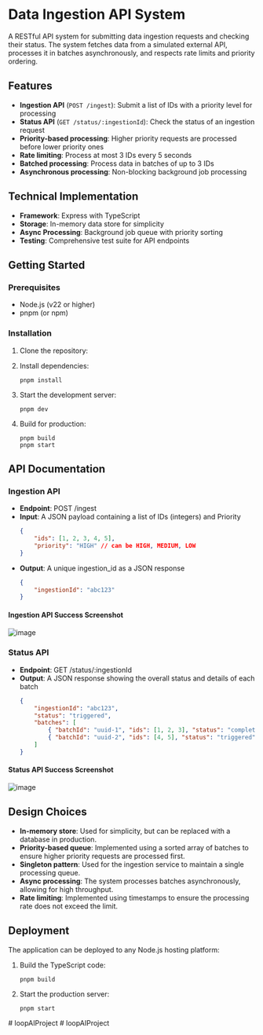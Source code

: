 # Data Ingestion API System

A RESTful API system for submitting data ingestion requests and checking their status. The system fetches data from a simulated external API, processes it in batches asynchronously, and respects rate limits and priority ordering.

## Features

-   **Ingestion API** (`POST /ingest`): Submit a list of IDs with a priority level for processing
-   **Status API** (`GET /status/:ingestionId`): Check the status of an ingestion request
-   **Priority-based processing**: Higher priority requests are processed before lower priority ones
-   **Rate limiting**: Process at most 3 IDs every 5 seconds
-   **Batched processing**: Process data in batches of up to 3 IDs
-   **Asynchronous processing**: Non-blocking background job processing

## Technical Implementation

-   **Framework**: Express with TypeScript
-   **Storage**: In-memory data store for simplicity
-   **Async Processing**: Background job queue with priority sorting
-   **Testing**: Comprehensive test suite for API endpoints

## Getting Started

### Prerequisites

-   Node.js (v22 or higher)
-   pnpm (or npm)

### Installation

1. Clone the repository:

2. Install dependencies:

    ```
    pnpm install
    ```

3. Start the development server:

    ```
    pnpm dev
    ```

4. Build for production:
    ```
    pnpm build
    pnpm start
    ```

## API Documentation

### Ingestion API

-   **Endpoint**: POST /ingest
-   **Input**: A JSON payload containing a list of IDs (integers) and Priority
    ```json
    {
        "ids": [1, 2, 3, 4, 5],
        "priority": "HIGH" // can be HIGH, MEDIUM, LOW
    }
    ```
-   **Output**: A unique ingestion_id as a JSON response
    ```json
    {
        "ingestionId": "abc123"
    }
    ```

#### Ingestion API Success Screenshot
![image](https://github.com/user-attachments/assets/38329654-a7d1-4d62-abdb-2b62b4015b2e)


### Status API

-   **Endpoint**: GET /status/:ingestionId
-   **Output**: A JSON response showing the overall status and details of each batch
    ```json
    {
        "ingestionId": "abc123",
        "status": "triggered",
        "batches": [
            { "batchId": "uuid-1", "ids": [1, 2, 3], "status": "completed" },
            { "batchId": "uuid-2", "ids": [4, 5], "status": "triggered" }
        ]
    }
    ```

#### Status API Success Screenshot
![image](https://github.com/user-attachments/assets/1618aa2f-f637-4930-ba3d-1c45466f85ed)


## Design Choices

-   **In-memory store**: Used for simplicity, but can be replaced with a database in production.
-   **Priority-based queue**: Implemented using a sorted array of batches to ensure higher priority requests are processed first.
-   **Singleton pattern**: Used for the ingestion service to maintain a single processing queue.
-   **Async processing**: The system processes batches asynchronously, allowing for high throughput.
-   **Rate limiting**: Implemented using timestamps to ensure the processing rate does not exceed the limit.

## Deployment

The application can be deployed to any Node.js hosting platform:

1. Build the TypeScript code:

    ```
    pnpm build
    ```

2. Start the production server:
    ```
    pnpm start
    ```
#   l o o p A I P r o j e c t  
 #   l o o p A I P r o j e c t  
 